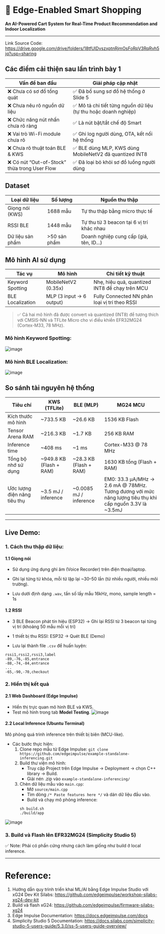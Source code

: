 # 🛒 Edge-Enabled Smart Shopping
**An AI-Powered Cart System for Real-Time Product Recommendation and Indoor Localization**

---
Link Source Code: https://drive.google.com/drive/folders/18tfUIDvszxptnRjmOsFoRpV3RqRvh5jq?usp=sharing

## Các điểm cải thiện sau lần trình bày 1

| Vấn đề ban đầu                            | Giải pháp cập nhật                                                 |
|------------------------------------------|--------------------------------------------------------------------|
| ❌ Chưa có sơ đồ tổng quát               | ✅ Đã bổ sung sơ đồ hệ thống ở Slide 5                             |
| ❌ Chưa nêu rõ nguồn dữ liệu              | ✅ Mô tả chi tiết từng nguồn dữ liệu (tự thu hoặc doanh nghiệp)     |
| ❌ Chức năng nút nhấn chưa rõ ràng       | ✅ Là nút bật/tắt chế độ Smart                                     |
| ❌ Vai trò Wi-Fi module chưa rõ          | ✅ Ghi log người dùng, OTA, kết nối hệ thống                       |
| ❌ Chưa rõ thuật toán BLE & KWS          | ✅ BLE dùng MLP, KWS dùng MobileNetV2 đã quantized INT8            |
| ❌ Có nút “Out-of-Stock” thừa trong User Flow | ✅ Đã loại bỏ khỏi sơ đồ luồng người dùng                         |

## Dataset

| Loại dữ liệu        | Số lượng    | Nguồn thu thập                         |
|---------------------|-------------|----------------------------------------|
| Giọng nói (KWS)     | 1688 mẫu    | Tự thu thập bằng micro thực tế         |
| RSSI BLE            | 1448 mẫu    | Tự thu từ 3 beacon tại 6 vị trí khác nhau |
| Dữ liệu sản phẩm    | >50 sản phẩm| Doanh nghiệp cung cấp (giá, tên, ID...) |

## Mô hình AI sử dụng

| Tác vụ               | Mô hình             | Chi tiết kỹ thuật                                     |
|----------------------|---------------------|--------------------------------------------------------|
| Keyword Spotting     | MobileNetV2 (0.35x) | Nhẹ, hiệu quả, quantized INT8 để chạy trên MCU        |
| BLE Localization     | MLP (3 input → 6 output) | Fully Connected NN phân loại vị trí theo RSSI      |

> ✅ Cả hai mô hình đã được convert và quantized (INT8) để tương thích với CMSIS-NN và TFLite Micro cho vi điều khiển EFR32MG24 (Cortex-M33, 78 MHz).

### Mô hình Keyword Spotting:

![image](https://github.com/user-attachments/assets/236229ac-9eaf-4d05-b535-cfda9748d42d)

### Mô hình BLE Localization:

![image](https://github.com/user-attachments/assets/5d473b38-46b4-4dfe-9518-3722990882cd)


## So sánh tài nguyên hệ thống

| Tiêu chí                      | KWS (TFLite)              | BLE (MLP)                    | MG24 MCU                      |
|-------------------------------|---------------------------|------------------------------|-------------------------------|
| Kích thước mô hình            | ~733.5 KB                 | ~26.6 KB                     | 1536 KB Flash                 |
| Tensor Arena RAM              | ~216.3 KB                 | ~1.7 KB                      | 256 KB RAM                    |
| Inference time                | ~408 ms                   | ~1 ms                        | Cortex-M33 @ 78 MHz           |
| Tổng bộ nhớ sử dụng           | ~949.8 KB (Flash + RAM)   | ~28.3 KB (Flash + RAM)       | 1630 KB tổng (Flash + RAM)   |
| Ước lượng điện năng tiêu thụ  | ~3.5 mJ / inference       | ~0.0085 mJ / inference       | EM0: 33.3 µA/MHz -> 2.6 mA @ 78MHz. Tương đương với mức năng lượng tiêu thụ khi cấp nguồn 3.3V là ~3.5mJ|

---
## Live Demo: 
### 1. Cách thu thập dữ liệu:
#### 1.1 Giọng nói
- Sử dụng ứng dụng ghi âm (Voice Recorder) trên điện thoại/laptop.

- Ghi lại từng từ khóa, mỗi từ lặp lại ~30–50 lần (từ nhiều người, nhiều môi trường).

- Lưu dưới định dạng `.wav`, tần số lấy mẫu 16kHz, mono, sample length = 1s
#### 1.2 RSSI
- 3 BLE Beacon phát tín hiệu (ESP32) -> Ghi lại RSSI từ 3 beacon tại từng vị trí (khoảng 50 mẫu mỗi vị trí)

- 1 thiết bị thu RSSI: ESP32 -> Quét BLE (Demo) 

- Lưu lại thành file `.csv` để huấn luyện:
```
rssi1,rssi2,rssi3,label
-89,-76,-85,entrance
-88,-74,-84,entrance
...
-65,-90,-70,checkout
```

### 2. Hiển thị kết quả
#### 2.1 Web Dashboard (Edge Impulse)
- Hiển thị trực quan mô hình BLE và KWS.
- Test mô hình trong tab **Model Testing**.
![image](https://github.com/user-attachments/assets/c63075be-b7ff-49fb-9de0-18da2dc7721c)

#### 2.2 Local Inference (Ubuntu Terminal)
Mô phỏng quá trình inference trên thiết bị biên (MCU-like).
- Các bước thực hiện:
   1. Clone repo mẫu từ Edge Impulse:
      `git clone https://github.com/edgeimpulse/example-standalone-inferencing.git`
   2. Build thư viện mô hình:
      - Truy cập Project trên Edge Impulse → Deployment → chọn C++ library → Build.
      - Giải nén .zip vào `example-standalone-inferencing/`
   3. Chèn dữ liệu mẫu vào `main.cpp`:
      - Mở `source/main.cpp`
      - Tìm dòng `/* Paste features here */` và dán dữ liệu đầu vào.
      - Build và chạy mô phỏng inference:
      ```
      sh build.sh
      ./build/app
      ```
![image](https://github.com/user-attachments/assets/fe29f6cb-339c-4333-a60b-a76830dca31c)

### 3. Build và Flash lên EFR32MG24 (Simplicity Studio 5)
✅ Note: Phải có phần cứng nhưng cách làm giống như build ở local inference.

---
# Reference: 
1. Hướng dẫn quy trình triển khai ML/AI bằng Edge Impulse Studio với xG24 Dev Kit Silabs: https://github.com/edgeimpulse/workshop-silabs-xg24-dev-kit
2. Build và flash xG24: https://github.com/edgeimpulse/firmware-silabs-xg24
3. Edge Impulse Documentation: https://docs.edgeimpulse.com/docs
4. Simplicity Studio 5 Documentation: https://docs.silabs.com/simplicity-studio-5-users-guide/5.3.0/ss-5-users-guide-overview/
